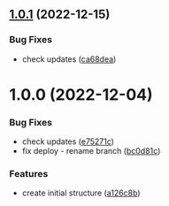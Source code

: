 ## [1.0.1](https://github.com/visitaturin/turin-design-tokens/compare/v1.0.0...v1.0.1) (2022-12-15)


### Bug Fixes

* check updates ([ca68dea](https://github.com/visitaturin/turin-design-tokens/commit/ca68dea10a8d331352635359c56c332e2ebff995))

# 1.0.0 (2022-12-04)


### Bug Fixes

* check updates ([e75271c](https://github.com/visitaturin/turin-design-tokens/commit/e75271c0cb7acf3940a170fc4196aa2f5dfb379a))
* fix deploy - rename branch ([bc0d81c](https://github.com/visitaturin/turin-design-tokens/commit/bc0d81c0e3ec3c13b66792e5299ebca347b4499c))


### Features

* create initial structure ([a126c8b](https://github.com/visitaturin/turin-design-tokens/commit/a126c8bd37ed49d5ef17248390a51cbb3f4f29d2))

